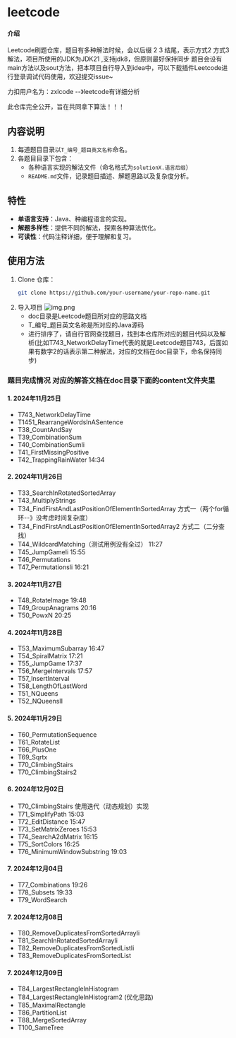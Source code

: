 # leetcode

#### 介绍
Leetcode刷题仓库，题目有多种解法时候，会以后缀 2 3 结尾，表示方式2 方式3解法，项目所使用的JDK为JDK21 ,支持jdk8，但原则最好保持同步
题目会设有main方法以及sout方法，把本项目自行导入到idea中，可以下载插件Leetcode进行登录调试代码使用，欢迎提交issue~

力扣用户名为：zxlcode  --》leetcode有详细分析

此仓库完全公开，旨在共同拿下算法！！！

## 内容说明
1. 每道题目目录以`T_编号_题目英文名称`命名。
2. 各题目目录下包含：
    - 各种语言实现的解法文件（命名格式为`solutionX.语言后缀`）
    - `README.md`文件，记录题目描述、解题思路以及复杂度分析。

## 特性
- **单语言支持**：Java、种编程语言的实现。
- **解题多样性**：提供不同的解法，探索各种算法优化。
- **可读性**：代码注释详细，便于理解和复习。

## 使用方法
1. Clone 仓库：
   ```bash
   git clone https://github.com/your-username/your-repo-name.git

2. 导入项目
    ![img.png](img.png)
    - doc目录是Leetcode题目所对应的思路文档
    - T_编号_题目英文名称是所对应的Java源码
    - 进行排序了，请自行官网查找题目，找到本仓库所对应的题目代码以及解析(比如T743_NetworkDelayTime代表的就是Leetcode题目743，后面如果有数字2的话表示第二种解法，对应的文档在doc目录下，命名保持同步)

### 题目完成情况  对应的解答文档在doc目录下面的content文件夹里

#### 1. 2024年11月25日

   - T743_NetworkDelayTime
   - T1451_RearrangeWordsInASentence
   - T38_CountAndSay
   - T39_CombinationSum
   - T40_CombinationSumIi
   - T41_FirstMissingPositive
   - T42_TrappingRainWater 14:34

#### 2. 2024年11月26日 
  - T33_SearchInRotatedSortedArray
  - T43_MultiplyStrings
  - T34_FindFirstAndLastPositionOfElementInSortedArray  方式一（两个for循环--》没考虑时间复杂度）
  - T34_FindFirstAndLastPositionOfElementInSortedArray2 方式二（二分查找）
  - T44_WildcardMatching（测试用例没有全过） 11:27
  - T45_JumpGameIi 15:55
  - T46_Permutations
  - T47_PermutationsIi 16:21

#### 3. 2024年11月27日
  - T48_RotateImage 19:48
  - T49_GroupAnagrams 20:16
  - T50_PowxN 20:25

#### 4. 2024年11月28日
  - T53_MaximumSubarray 16:47
  - T54_SpiralMatrix 17:21
  - T55_JumpGame 17:37
  - T56_MergeIntervals 17:57
  - T57_InsertInterval
  - T58_LengthOfLastWord
  - T51_NQueens
  - T52_NQueensII

#### 5. 2024年11月29日
  - T60_PermutationSequence
  - T61_RotateList
  - T66_PlusOne
  - T69_Sqrtx
  - T70_ClimbingStairs
  - T70_ClimbingStairs2

#### 6. 2024年12月02日
   - T70_ClimbingStairs 使用迭代（动态规划）实现
   - T71_SimplifyPath 15:03
   - T72_EditDistance 15:47
   - T73_SetMatrixZeroes 15:53
   - T74_SearchA2dMatrix 16:15
   - T75_SortColors 16:25
   - T76_MinimumWindowSubstring 19:03

#### 7. 2024年12月04日
   - T77_Combinations 19:26
   - T78_Subsets 19:33
   - T79_WordSearch

#### 7. 2024年12月08日
   - T80_RemoveDuplicatesFromSortedArrayIi
   - T81_SearchInRotatedSortedArrayIi
   - T82_RemoveDuplicatesFromSortedListIi
   - T83_RemoveDuplicatesFromSortedList

#### 7. 2024年12月09日
   - T84_LargestRectangleInHistogram
   - T84_LargestRectangleInHistogram2 (优化思路)
   - T85_MaximalRectangle
   - T86_PartitionList
   - T88_MergeSortedArray
   - T100_SameTree